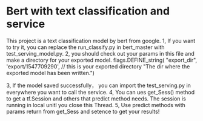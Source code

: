 # Bert with text classification and service
This project is a text classification model by bert from google.
1, If you want to try it, you can replace the run_classify.py in bert_master with test_serving_model.py.
2, you should check out your params in this file and make a directory for your exported model.
  flags.DEFINE_string(
		"export_dir", 'export/1547709290', // this is your exported directory
		"The dir where the exported model has been written.")
  
3, If the model saved successfully， you can import the test_serving.py in everywhere you want to call the service.
4, You can ues get_Sess() method to get a tf.Session and others that predict method needs. The session is running in local unitl you close this Thread.
5, Use predict methods with params return from get_Sess and setence to get your results!


    
